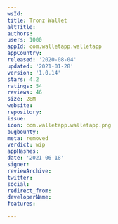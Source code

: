 ```yaml
---
wsId: 
title: Tronz Wallet
altTitle: 
authors: 
users: 1000
appId: com.walletapp.walletapp
appCountry: 
released: '2020-08-04'
updated: '2021-01-28'
version: '1.0.14'
stars: 4.2
ratings: 54
reviews: 46
size: 28M
website: 
repository: 
issue: 
icon: com.walletapp.walletapp.png
bugbounty: 
meta: removed
verdict: wip
appHashes: 
date: '2021-06-18'
signer: 
reviewArchive: 
twitter: 
social: 
redirect_from: 
developerName: 
features: 

---
```


